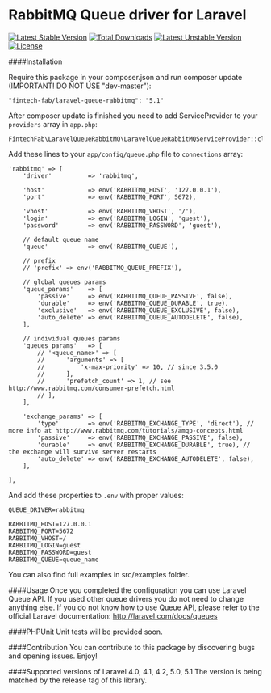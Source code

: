 RabbitMQ Queue driver for Laravel
======================
[![Latest Stable Version](https://poser.pugx.org/fintech-fab/laravel-queue-rabbitmq/v/stable)](https://packagist.org/packages/fintech-fab/laravel-queue-rabbitmq) [![Total Downloads](https://poser.pugx.org/fintech-fab/laravel-queue-rabbitmq/downloads)](https://packagist.org/packages/fintech-fab/laravel-queue-rabbitmq) [![Latest Unstable Version](https://poser.pugx.org/fintech-fab/laravel-queue-rabbitmq/v/unstable)](https://packagist.org/packages/fintech-fab/laravel-queue-rabbitmq) [![License](https://poser.pugx.org/fintech-fab/laravel-queue-rabbitmq/license)](https://packagist.org/packages/fintech-fab/laravel-queue-rabbitmq)

####Installation

Require this package in your composer.json and run composer update (IMPORTANT! DO NOT USE "dev-master"):

	"fintech-fab/laravel-queue-rabbitmq": "5.1"
    
After composer update is finished you need to add ServiceProvider to your `providers` array in `app.php`:
				
	FintechFab\LaravelQueueRabbitMQ\LaravelQueueRabbitMQServiceProvider::class,

Add these lines to your `app/config/queue.php` file to `connections` array:
   
	'rabbitmq' => [
		'driver'          => 'rabbitmq',

		'host'            => env('RABBITMQ_HOST', '127.0.0.1'),
		'port'            => env('RABBITMQ_PORT', 5672),

		'vhost'           => env('RABBITMQ_VHOST', '/'),
		'login'           => env('RABBITMQ_LOGIN', 'guest'),
		'password'        => env('RABBITMQ_PASSWORD', 'guest'),

		// default queue name
		'queue'           => env('RABBITMQ_QUEUE'),

		// prefix
		// 'prefix' => env('RABBITMQ_QUEUE_PREFIX'),

		// global queues params
		'queue_params'    => [
			'passive'     => env('RABBITMQ_QUEUE_PASSIVE', false),
			'durable'     => env('RABBITMQ_QUEUE_DURABLE', true),
			'exclusive'   => env('RABBITMQ_QUEUE_EXCLUSIVE', false),
			'auto_delete' => env('RABBITMQ_QUEUE_AUTODELETE', false),
		],

		// individual queues params
		'queues_params'   => [
			// '<queue_name>' => [
			//      'arguments' => [
			//          'x-max-priority' => 10, // since 3.5.0
			//      ],
			//      'prefetch_count' => 1, // see http://www.rabbitmq.com/consumer-prefetch.html
			// ],
		],

		'exchange_params' => [
			'type'        => env('RABBITMQ_EXCHANGE_TYPE', 'direct'), // more info at http://www.rabbitmq.com/tutorials/amqp-concepts.html
			'passive'     => env('RABBITMQ_EXCHANGE_PASSIVE', false),
			'durable'     => env('RABBITMQ_EXCHANGE_DURABLE', true), // the exchange will survive server restarts
			'auto_delete' => env('RABBITMQ_EXCHANGE_AUTODELETE', false),
		],

	],
		
And add these properties to `.env` with proper values: 

	QUEUE_DRIVER=rabbitmq

	RABBITMQ_HOST=127.0.0.1
	RABBITMQ_PORT=5672
	RABBITMQ_VHOST=/
	RABBITMQ_LOGIN=guest
	RABBITMQ_PASSWORD=guest
	RABBITMQ_QUEUE=queue_name

You can also find full examples in src/examples folder. 

####Usage
Once you completed the configuration you can use Laravel Queue API. If you used other queue drivers you do not need to change anything else. If you do not know how to use Queue API, please refer to the official Laravel documentation: http://laravel.com/docs/queues

####PHPUnit
Unit tests will be provided soon.

####Contribution
You can contribute to this package by discovering bugs and opening issues. Enjoy!

####Supported versions of Laravel
4.0, 4.1, 4.2, 5.0, 5.1
The version is being matched by the release tag of this library.
